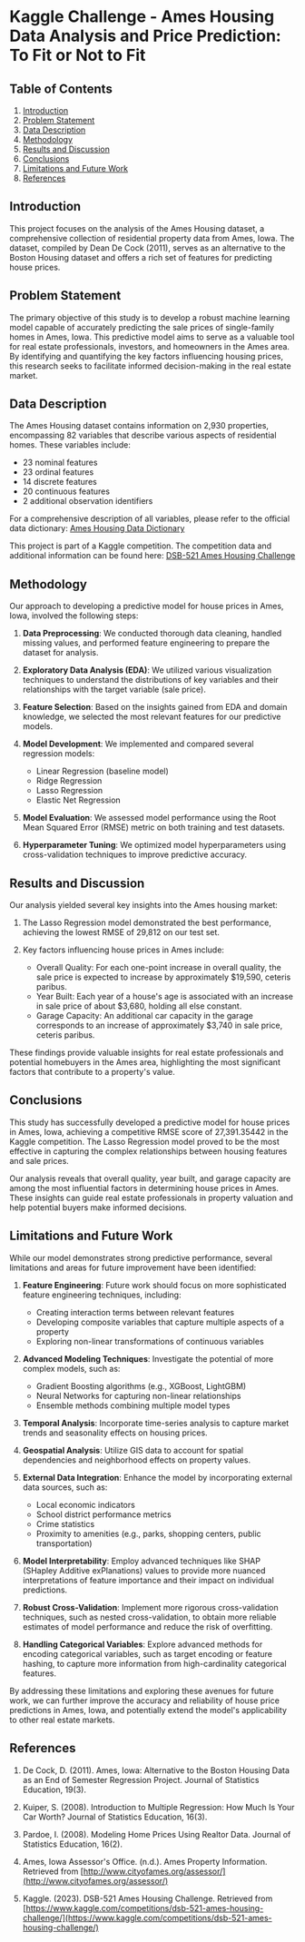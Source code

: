 # Kaggle Challenge - Ames Housing Data Analysis and Price Prediction: To Fit or Not to Fit

## Table of Contents
1. [Introduction](#introduction)
2. [Problem Statement](#problem-statement)
3. [Data Description](#data-description)
4. [Methodology](#methodology)
5. [Results and Discussion](#results-and-discussion)
6. [Conclusions](#conclusions)
7. [Limitations and Future Work](#limitations-and-future-work)
8. [References](#references)

## Introduction

This project focuses on the analysis of the Ames Housing dataset, a comprehensive collection of residential property data from Ames, Iowa. The dataset, compiled by Dean De Cock (2011), serves as an alternative to the Boston Housing dataset and offers a rich set of features for predicting house prices.

## Problem Statement

The primary objective of this study is to develop a robust machine learning model capable of accurately predicting the sale prices of single-family homes in Ames, Iowa. This predictive model aims to serve as a valuable tool for real estate professionals, investors, and homeowners in the Ames area. By identifying and quantifying the key factors influencing housing prices, this research seeks to facilitate informed decision-making in the real estate market.

## Data Description

The Ames Housing dataset contains information on 2,930 properties, encompassing 82 variables that describe various aspects of residential homes. These variables include:

- 23 nominal features
- 23 ordinal features
- 14 discrete features
- 20 continuous features
- 2 additional observation identifiers

For a comprehensive description of all variables, please refer to the official data dictionary:
[Ames Housing Data Dictionary](https://jse.amstat.org/v19n3/decock/DataDocumentation.txt)

This project is part of a Kaggle competition. The competition data and additional information can be found here:
[DSB-521 Ames Housing Challenge](https://www.kaggle.com/competitions/dsb-521-ames-housing-challenge/data)

## Methodology

Our approach to developing a predictive model for house prices in Ames, Iowa, involved the following steps:

1. **Data Preprocessing**: We conducted thorough data cleaning, handled missing values, and performed feature engineering to prepare the dataset for analysis.

2. **Exploratory Data Analysis (EDA)**: We utilized various visualization techniques to understand the distributions of key variables and their relationships with the target variable (sale price).

3. **Feature Selection**: Based on the insights gained from EDA and domain knowledge, we selected the most relevant features for our predictive models.

4. **Model Development**: We implemented and compared several regression models:
   - Linear Regression (baseline model)
   - Ridge Regression
   - Lasso Regression
   - Elastic Net Regression

5. **Model Evaluation**: We assessed model performance using the Root Mean Squared Error (RMSE) metric on both training and test datasets.

6. **Hyperparameter Tuning**: We optimized model hyperparameters using cross-validation techniques to improve predictive accuracy.

## Results and Discussion

Our analysis yielded several key insights into the Ames housing market:

1. The Lasso Regression model demonstrated the best performance, achieving the lowest RMSE of 29,812 on our test set.

2. Key factors influencing house prices in Ames include:
   - Overall Quality: For each one-point increase in overall quality, the sale price is expected to increase by approximately $19,590, ceteris paribus.
   - Year Built: Each year of a house's age is associated with an increase in sale price of about $3,680, holding all else constant.
   - Garage Capacity: An additional car capacity in the garage corresponds to an increase of approximately $3,740 in sale price, ceteris paribus.

These findings provide valuable insights for real estate professionals and potential homebuyers in the Ames area, highlighting the most significant factors that contribute to a property's value.

## Conclusions

This study has successfully developed a predictive model for house prices in Ames, Iowa, achieving a competitive RMSE score of 27,391.35442 in the Kaggle competition. The Lasso Regression model proved to be the most effective in capturing the complex relationships between housing features and sale prices.

Our analysis reveals that overall quality, year built, and garage capacity are among the most influential factors in determining house prices in Ames. These insights can guide real estate professionals in property valuation and help potential buyers make informed decisions.

## Limitations and Future Work

While our model demonstrates strong predictive performance, several limitations and areas for future improvement have been identified:

1. **Feature Engineering**: Future work should focus on more sophisticated feature engineering techniques, including:
   - Creating interaction terms between relevant features
   - Developing composite variables that capture multiple aspects of a property
   - Exploring non-linear transformations of continuous variables

2. **Advanced Modeling Techniques**: Investigate the potential of more complex models, such as:
   - Gradient Boosting algorithms (e.g., XGBoost, LightGBM)
   - Neural Networks for capturing non-linear relationships
   - Ensemble methods combining multiple model types

3. **Temporal Analysis**: Incorporate time-series analysis to capture market trends and seasonality effects on housing prices.

4. **Geospatial Analysis**: Utilize GIS data to account for spatial dependencies and neighborhood effects on property values.

5. **External Data Integration**: Enhance the model by incorporating external data sources, such as:
   - Local economic indicators
   - School district performance metrics
   - Crime statistics
   - Proximity to amenities (e.g., parks, shopping centers, public transportation)

6. **Model Interpretability**: Employ advanced techniques like SHAP (SHapley Additive exPlanations) values to provide more nuanced interpretations of feature importance and their impact on individual predictions.

7. **Robust Cross-Validation**: Implement more rigorous cross-validation techniques, such as nested cross-validation, to obtain more reliable estimates of model performance and reduce the risk of overfitting.

8. **Handling Categorical Variables**: Explore advanced methods for encoding categorical variables, such as target encoding or feature hashing, to capture more information from high-cardinality categorical features.

By addressing these limitations and exploring these avenues for future work, we can further improve the accuracy and reliability of house price predictions in Ames, Iowa, and potentially extend the model's applicability to other real estate markets.

## References

1. De Cock, D. (2011). Ames, Iowa: Alternative to the Boston Housing Data as an End of Semester Regression Project. Journal of Statistics Education, 19(3).

2. Kuiper, S. (2008). Introduction to Multiple Regression: How Much Is Your Car Worth? Journal of Statistics Education, 16(3).

3. Pardoe, I. (2008). Modeling Home Prices Using Realtor Data. Journal of Statistics Education, 16(2).

4. Ames, Iowa Assessor's Office. (n.d.). Ames Property Information. Retrieved from [http://www.cityofames.org/assessor/](http://www.cityofames.org/assessor/)

5. Kaggle. (2023). DSB-521 Ames Housing Challenge. Retrieved from [https://www.kaggle.com/competitions/dsb-521-ames-housing-challenge/](https://www.kaggle.com/competitions/dsb-521-ames-housing-challenge/)

